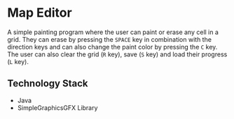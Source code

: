 # Map Editor

A simple painting program where the user can paint or erase any cell in a grid. They can erase by pressing the `SPACE` key in combination with the direction keys and can also change the paint color by pressing the `C` key. The user can also clear the grid (`R` key), save (`S` key) and load their progress (`L` key).

## Technology Stack

- Java
- SimpleGraphicsGFX Library